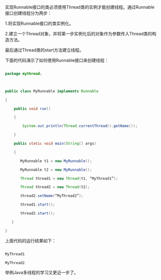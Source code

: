 实现Runnable接口的类必须使用Thread类的实例才能创建线程。通过Runnable接口创建线程分为两步：
1.将实现Runnable接口的类实例化。
2.建立一个Thread对象，并将第一步实例化后的对象作为参数传入Thread类的构造方法。
最后通过Thread类的start方法建立线程。
下面的代码演示了如何使用Runnable接口来创建线程：
```java  
package mythread;  
	 
public class MyRunnable implements Runnable  
{  
    public void run()  
    {  
        System.out.println(Thread.currentThread().getName());  
    }  
    public static void main(String[] args)  
    {  
       MyRunnable t1 = new MyRunnable();  
       MyRunnable t2 = new MyRunnable();  
       Thread thread1 = new Thread(t1, “MyThread1”);  
       Thread thread2 = new Thread(t2);  
       thread2.setName(“MyThread2”);  
       thread1.start();  
       thread2.start();  
   }  
}  
```
上面代码的运行结果如下：
```java  
MyThread1
MyThread2
```
举例Java多线程的学习又更近一步了。